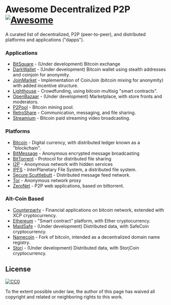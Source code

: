 # Awesome Decentralized P2P [![Awesome](https://cdn.rawgit.com/sindresorhus/awesome/d7305f38d29fed78fa85652e3a63e154dd8e8829/media/badge.svg)](https://github.com/sindresorhus/awesome)

A curated list of decentralized, P2P (peer-to-peer), and distributed platforms and applications ("dapps").

### Applications

* [BitSquare](https://bitsquare.io/) - (Under development) Bitcoin exchange
* [DarkWallet](https://www.darkwallet.is/) - (Under development) Bitcoin wallet using stealth addresses and coinjoin for anonymity.
* [JoinMarket](https://github.com/JoinMarket-Org/joinmarket) - Implementation of CoinJoin (bitcoin mixing for anonymity) with added incentive structure.
* [Lighthouse](https://www.vinumeris.com/lighthouse) - Crowdfunding, using bitcoin multisig "smart contracts".
* [OpenBazaar](https://openbazaar.org/) - (Under development) Marketplace, with store fronts and moderators.
* [P2Pool](https://github.com/p2pool/p2pool) - Bitcoin mining pool.
* [RetroShare](http://retroshare.sourceforge.net/) - Communication, messaging, and file sharing.
* [Streamium](https://streamium.io/) - Bitcoin paid streaming video broadcasting.

### Platforms

* [Bitcoin](https://en.wikipedia.org/wiki/Bitcoin) - Digital currency, with distributed ledger known as a "blockchain".
* [BitMessage](https://en.wikipedia.org/wiki/Bitmessage) - Anonymous encrypted message broadcasting
* [BitTorrent](https://en.wikipedia.org/wiki/BitTorrent) - Protocol for distributed file sharing
* [I2P](https://geti2p.net/) - Anonymous network with hidden services
* [IPFS](https://ipfs.io/) - InterPlanetary File System, a distributed file system.
* [Secure Scuttlebutt](https://github.com/ssbc/docs) - Distributed message feed network.
* [Tor](https://www.torproject.org/) - Anonymous network proxy
* [ZeroNet](https://zeronet.io/) - P2P web applications, based on bittorrent.

### Alt-Coin Based

* [Counterparty](http://counterparty.io/) - Financial applications on bitcoin network, extended with XCP cryptocurrency.
* [Ethereum](https://www.ethereum.org/) - "Smart contract" platform, with Ether cryptocurrency.
* [MaidSafe](http://maidsafe.net) - (Under development) Distributed data, with SafeCoin cryptocurrency.
* [Namecoin](https://en.wikipedia.org/wiki/Namecoin) - Fork of bitcoin, intended as a decentralized domain name registry.
* [Storj](http://storj.io/) - (Under development) Distributed data, with StorjCoin cryptocurrency.

## License

[![CC0](https://i.creativecommons.org/p/zero/1.0/88x31.png)](https://creativecommons.org/publicdomain/zero/1.0/)

To the extent possible under law, the author of this page has waived all copyright and related or neighboring rights to this work.
